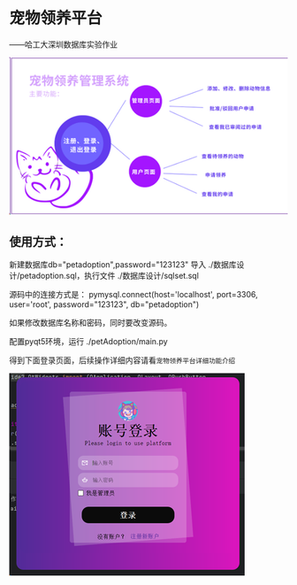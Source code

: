# 宠物领养平台

——哈工大深圳数据库实验作业

![image-20231223230108044](images/image-20231223230108044.png)

## 使用方式：

新建数据库db="petadoption",password="123123"
导入  ./数据库设计/petadoption.sql，执行文件  ./数据库设计/sqlset.sql

源码中的连接方式是：
pymysql.connect(host='localhost', port=3306, user='root', password="123123", db="petadoption")

如果修改数据库名称和密码，同时要改变源码。

配置pyqt5环境，运行  ./petAdoption/main.py

得到下面登录页面，后续操作详细内容请看`宠物领养平台详细功能介绍`

![image-20231223230128026](images/image-20231223230128026.png)

